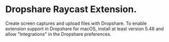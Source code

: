 # Dropshare Raycast Extension.

Create screen captures and upload files with Dropshare. To enable extension support in Dropshare for macOS, install at least version 5.48 and allow "Integrations" in the Dropshare preferences.